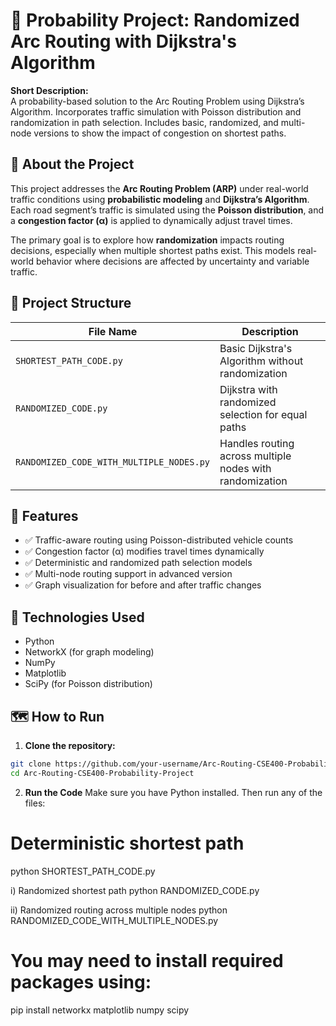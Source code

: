 # 🧠 Probability Project: Randomized Arc Routing with Dijkstra's Algorithm

**Short Description:**  
A probability-based solution to the Arc Routing Problem using Dijkstra’s Algorithm. Incorporates traffic simulation with Poisson distribution and randomization in path selection. Includes basic, randomized, and multi-node versions to show the impact of congestion on shortest paths.

## 📌 About the Project

This project addresses the **Arc Routing Problem (ARP)** under real-world traffic conditions using **probabilistic modeling** and **Dijkstra’s Algorithm**. Each road segment’s traffic is simulated using the **Poisson distribution**, and a **congestion factor (α)** is applied to dynamically adjust travel times.

The primary goal is to explore how **randomization** impacts routing decisions, especially when multiple shortest paths exist. This models real-world behavior where decisions are affected by uncertainty and variable traffic.


## 🔧 Project Structure

| File Name                                | Description                                            |
|-----------------------------------------|--------------------------------------------------------|
| `SHORTEST_PATH_CODE.py`                 | Basic Dijkstra's Algorithm without randomization       |
| `RANDOMIZED_CODE.py`                    | Dijkstra with randomized selection for equal paths     |
| `RANDOMIZED_CODE_WITH_MULTIPLE_NODES.py`| Handles routing across multiple nodes with randomization|


## 🎯 Features

- ✅ Traffic-aware routing using Poisson-distributed vehicle counts  
- ✅ Congestion factor (α) modifies travel times dynamically  
- ✅ Deterministic and randomized path selection models  
- ✅ Multi-node routing support in advanced version  
- ✅ Graph visualization for before and after traffic changes  


## 🧪 Technologies Used

- Python
- NetworkX (for graph modeling)
- NumPy
- Matplotlib
- SciPy (for Poisson distribution)


## 🗺️ How to Run

1. **Clone the repository:**
```bash
git clone https://github.com/your-username/Arc-Routing-CSE400-Probability-Project.git
cd Arc-Routing-CSE400-Probability-Project
```

2. **Run the Code**
Make sure you have Python installed. Then run any of the files:
# Deterministic shortest path
python SHORTEST_PATH_CODE.py

i) Randomized shortest path
python RANDOMIZED_CODE.py

ii) Randomized routing across multiple nodes
python RANDOMIZED_CODE_WITH_MULTIPLE_NODES.py

# You may need to install required packages using:
pip install networkx matplotlib numpy scipy
